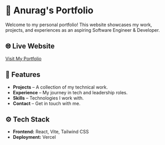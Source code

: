 # 🚀 Anurag's Portfolio  

Welcome to my personal portfolio! This website showcases my work, projects, and experiences as an aspiring Software Engineer & Developer.  

## 🌐 Live Website  
[Visit My Portfolio](https://anuraggarsondiya.vercel.app/)  

## 📌 Features  
- **Projects** – A collection of my technical work.  
- **Experience** – My journey in tech and leadership roles.  
- **Skills** – Technologies I work with.  
- **Contact** – Get in touch with me.  

## ⚙️ Tech Stack  
- **Frontend:** React, Vite, Tailwind CSS  
- **Deployment:** Vercel  
